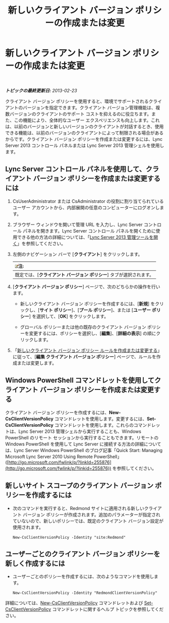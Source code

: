 ﻿---
title: 新しいクライアント バージョン ポリシーの作成または変更
TOCTitle: 新しいクライアント バージョン ポリシーの作成または変更
ms:assetid: 4be6e449-aa82-4b46-abb1-d31281573a72
ms:mtpsurl: https://technet.microsoft.com/ja-jp/library/JJ898476(v=OCS.15)
ms:contentKeyID: 52056598
ms.date: 05/19/2016
mtps_version: v=OCS.15
ms.translationtype: HT
---

# 新しいクライアント バージョン ポリシーの作成または変更

 

_**トピックの最終更新日:** 2013-02-23_

クライアント バージョン ポリシーを使用すると、環境でサポートされるクライアントのバージョンを指定できます。クライアント バージョン管理機能は、複数バージョンのクライアントのサポート コストを抑えるのに役立ちます。また、この機能により、全体的なユーザー エクスペリエンスも向上します。これは、以前のバージョンと新しいバージョンのクライアントが対話するとき、使用できる機能は、以前のバージョンのクライアントによって制限される場合があるからです。クライアント バージョン ポリシーを作成または変更するには、Lync Server 2013 コントロール パネルまたは Lync Server 2013 管理シェルを使用します。

## Lync Server コントロール パネルを使用して、クライアント バージョン ポリシーを作成または変更するには

1.  CsUserAdministrator または CsAdministrator の役割に割り当てられているユーザー アカウントから、内部展開の任意のコンピューターにログオンします。

2.  ブラウザー ウィンドウを開いて管理 URL を入力し、Lync Server コントロール パネルを開きます。Lync Server コントロール パネルを開くために使用できる他の方法の詳細については、「[Lync Server 2013 管理ツールを開く](lync-server-2013-open-lync-server-administrative-tools.md)」を参照してください。

3.  左側のナビゲーション バーで \[**クライアント**\] をクリックします。
    
    <table>
    <thead>
    <tr class="header">
    <th><img src="images/Gg412781.note(OCS.15).gif" title="note" alt="note" />注:</th>
    </tr>
    </thead>
    <tbody>
    <tr class="odd">
    <td>既定では、[<strong>クライアント バージョン ポリシー</strong>] タブが選択されます。</td>
    </tr>
    </tbody>
    </table>


4.  \[**クライアント バージョン ポリシー**\] ページで、次のどちらかの操作を行います。
    
      - 新しいクライアント バージョン ポリシーを作成するには、\[**新規**\] をクリックし、\[**サイト ポリシー**\]、\[**プール ポリシー**\]、または \[**ユーザー ポリシー**\] を選択して、\[**OK**\] をクリックします。
    
      - グローバル ポリシーまたは他の既存のクライアント バージョン ポリシーを変更するには、ポリシーを選択し、\[**編集**\]、\[**詳細の表示**\] の順にクリックします。

5.  「[新しいクライアント バージョン ポリシー ルールを作成または変更する](lync-server-2013-create-or-modify-a-new-client-version-policy-rule.md)」に従って、\[**編集 クライアント バージョン ポリシー**\] ページで、ルールを作成または変更します。

## Windows PowerShell コマンドレットを使用してクライアント バージョン ポリシーを作成または変更する

クライアント バージョン ポリシーを作成するには、**New-CsClientVersionPolicy** コマンドレットを使用します。変更するには、**Set-CsClientVersionPolicy** コマンドレットを使用します。これらのコマンドレットは、Lync Server 2013 管理シェルから実行することも、Windows PowerShell のリモート セッションから実行することもできます。リモートの Windows PowerShell を使用して Lync Server に接続する方法の詳細については、Lync Server Windows PowerShell のブログ記事「Quick Start: Managing Microsoft Lync Server 2010 Using Remote PowerShell」 ([http://go.microsoft.com/fwlink/p/?linkId=255876](http://go.microsoft.com/fwlink/p/?linkid=255876)) を参照してください。

## 新しいサイト スコープのクライアント バージョン ポリシーを作成するには

  - 次のコマンドを実行すると、Redmond サイトに適用される新しいクライアント バージョン ポリシーが作成されます。追加のパラメーターが指定されていないので、新しいポリシーでは、既定のクライアント バージョン設定が使用されます。
    
        New-CsClientVersionPolicy -Identity "site:Redmond"

## ユーザーごとのクライアント バージョン ポリシーを新しく作成するには

  - ユーザーごとのポリシーを作成するには、次のようなコマンドを使用します。
    
        New-CsClientVersionPolicy -Identity "RedmondClientVersionPolicy"

詳細については、[New-CsClientVersionPolicy](new-csclientversionpolicy.md) コマンドレットおよび [Set-CsClientVersionPolicy](set-csclientversionpolicy.md) コマンドレットに関するヘルプ トピックを参照してください。

